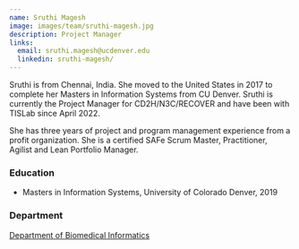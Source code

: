 ```yaml
---
name: Sruthi Magesh
image: images/team/sruthi-magesh.jpg
description: Project Manager
links:
  email: sruthi.magesh@ucdenver.edu
  linkedin: sruthi-magesh/
---
```


Sruthi is from Chennai, India. She moved to the United States in 2017 to complete her Masters in Information Systems from CU Denver. Sruthi is currently the Project Manager for CD2H/N3C/RECOVER and have been with TISLab since April 2022.

She has three years of project and program management experience from a profit organization. She is a certified SAFe Scrum Master, Practitioner, Agilist and Lean Portfolio Manager.

### Education

- Masters in Information Systems, University of Colorado Denver, 2019

### Department

[Department of Biomedical Informatics](https://medschool.cuanschutz.edu/dbmi)